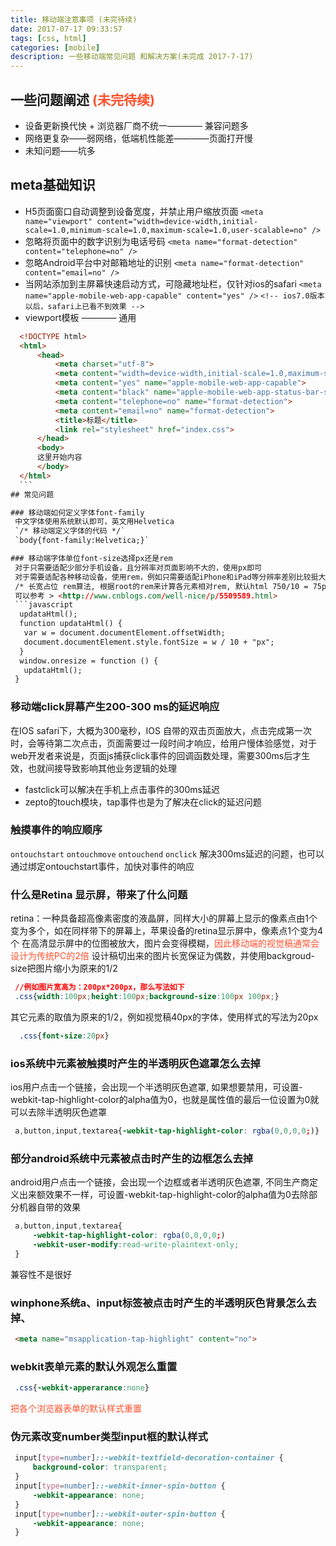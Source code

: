 ```yaml
---
title: 移动端注意事项 (未完待续)
date: 2017-07-17 09:33:57
tags: [css, html]
categories: [mobile]
description: 一些移动端常见问题 和解决方案(未完成 2017-7-17)
---
```

## 一些问题阐述 <font color="#ff502c">(未完待续)</font>
 - 设备更新换代快 + 浏览器厂商不统一———— 兼容问题多
 - 网络更复杂——弱网络，低端机性能差————页面打开慢
 - 未知问题——坑多  
<!--more-->
## meta基础知识
 - H5页面窗口自动调整到设备宽度，并禁止用户缩放页面
 `<meta name="viewport" content="width=device-width,initial-scale=1.0,minimum-scale=1.0,maximum-scale=1.0,user-scalable=no" />`
 - 忽略将页面中的数字识别为电话号码
  `<meta name="format-detection" content="telephone=no" />`
 - 忽略Android平台中对邮箱地址的识别
  `<meta name="format-detection" content="email=no" />`
 - 当网站添加到主屏幕快速启动方式，可隐藏地址栏，仅针对ios的safari
  `<meta name="apple-mobile-web-app-capable" content="yes" />`
  `<!-- ios7.0版本以后，safari上已看不到效果 -->`
 - viewport模板 ———— 通用
  ```html
    <!DOCTYPE html>
    <html>
        <head>
            <meta charset="utf-8">
            <meta content="width=device-width,initial-scale=1.0,maximum-scale=1.0,user-scalable=no" name="viewport">
            <meta content="yes" name="apple-mobile-web-app-capable">
            <meta content="black" name="apple-mobile-web-app-status-bar-style">
            <meta content="telephone=no" name="format-detection">
            <meta content="email=no" name="format-detection">
            <title>标题</title>
            <link rel="stylesheet" href="index.css">
        </head>
        <body>
        这里开始内容
        </body>
    </html>
    ```
## 常见问题

  ### 移动端如何定义字体font-family
   中文字体使用系统默认即可，英文用Helvetica
   `/* 移动端定义字体的代码 */`
   `body{font-family:Helvetica;}`

  ### 移动端字体单位font-size选择px还是rem
   对于只需要适配少部分手机设备，且分辨率对页面影响不大的，使用px即可
   对于需要适配各种移动设备，使用rem，例如只需要适配iPhone和iPad等分辨率差别比较挺大的设备
   /* 长宽占位 rem算法, 根据root的rem来计算各元素相对rem, 默认html 750/10 = 75px */
   可以参考 > <http://www.cnblogs.com/well-nice/p/5509589.html>
   ```javascript
    updataHtml();
    function updataHtml() {
     var w = document.documentElement.offsetWidth;
     document.documentElement.style.fontSize = w / 10 + "px";
    }
    window.onresize = function () {
     updataHtml();
   }
   ```

  ### 移动端click屏幕产生200-300 ms的延迟响应
   在IOS safari下，大概为300毫秒，IOS 自带的双击页面放大，点击完成第一次时，会等待第二次点击，页面需要过一段时间才响应，给用户慢体验感觉，对于web开发者来说是，页面js捕获click事件的回调函数处理，需要300ms后才生效，也就间接导致影响其他业务逻辑的处理
   - fastclick可以解决在手机上点击事件的300ms延迟
   - zepto的touch模块，tap事件也是为了解决在click的延迟问题  

  ### 触摸事件的响应顺序
   `ontouchstart`
   `ontouchmove`
   `ontouchend`
   `onclick`
   解决300ms延迟的问题，也可以通过绑定ontouchstart事件，加快对事件的响应

  ### 什么是Retina 显示屏，带来了什么问题
   retina：一种具备超高像素密度的液晶屏，同样大小的屏幕上显示的像素点由1个变为多个，如在同样带下的屏幕上，苹果设备的retina显示屏中，像素点1个变为4个
   在高清显示屏中的位图被放大，图片会变得模糊，<font color="#ff502c">因此移动端的视觉稿通常会设计为传统PC的2倍</font>
   设计稿切出来的图片长宽保证为偶数，并使用backgroud-size把图片缩小为原来的1/2
   ```css
    //例如图片宽高为：200px*200px，那么写法如下
    .css{width:100px;height:100px;background-size:100px 100px;}
   ```
  其它元素的取值为原来的1/2，例如视觉稿40px的字体，使用样式的写法为20px
  ```css
    .css{font-size:20px}
  ```

  ### ios系统中元素被触摸时产生的半透明灰色遮罩怎么去掉
  ios用户点击一个链接，会出现一个半透明灰色遮罩, 如果想要禁用，可设置-webkit-tap-highlight-color的alpha值为0，也就是属性值的最后一位设置为0就可以去除半透明灰色遮罩
  ```css
   a,button,input,textarea{-webkit-tap-highlight-color: rgba(0,0,0,0;)}
  ```

  ### 部分android系统中元素被点击时产生的边框怎么去掉
   android用户点击一个链接，会出现一个边框或者半透明灰色遮罩, 不同生产商定义出来额效果不一样，可设置-webkit-tap-highlight-color的alpha值为0去除部分机器自带的效果
   ```css
    a,button,input,textarea{
        -webkit-tap-highlight-color: rgba(0,0,0,0;)
        -webkit-user-modify:read-write-plaintext-only; 
    }
   ```
   兼容性不是很好

  ### winphone系统a、input标签被点击时产生的半透明灰色背景怎么去掉、
   ```html
    <meta name="msapplication-tap-highlight" content="no">
   ```
  ### webkit表单元素的默认外观怎么重置
   ```css
    .css{-webkit-apperarance:none}
   ```
   <font color="#ff502c">把各个浏览器表单的默认样式重置</font>
  ### 伪元素改变number类型input框的默认样式
   ```css
    input[type=number]::-webkit-textfield-decoration-container {
        background-color: transparent;    
    }
    input[type=number]::-webkit-inner-spin-button {
        -webkit-appearance: none;
    }
    input[type=number]::-webkit-outer-spin-button {
        -webkit-appearance: none;
    }
   ```